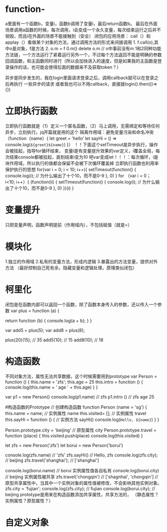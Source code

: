 # function-
a里面有一个函数b，变量i，函数b调用了变量i，最后return函数b。
最后在外面场景调用a函数的时候，每次调用，i会变成一个永久变量，每次结束运行之后并不销毁，而且i在外面的场景不能接触到（安全）
闭包的应用场景：
call（）和applay（）看做某个对象的方法，通过调用方法的形式来间接调用
1. 
f.call(o),其中o是对象，f是方法
2.
o.m = f
0.m()
delete o.m  // o中事前没有m
1和2同种功能
方法链，一个方法运行了紧着运行另外一个，不过每个方法返回不能是明确的参数
回调函数，和主函数同时进行（所以会加快进入的速度，但是如果我的主函数是登录操作的话，也可能会使得后面的数据来不及获取token？）

异步是同步发生的，我在login里面请求登录之后，调用callback就可以在登录之后再执行 一些异步的请求
或者我也可以不用callback，直接就login().then(()=>{})
# 立即执行函数
立即执行函数就是（1）定义一个匿名函数，（2）马上调用，无需绑定和等待任何异步，立刻执行。jq开篇就是用的这个
隔离作用域：避免变量污染和命名冲突
（function（name）{
  let greet = ‘hello’
  let sayHi = () => console.log(`${greet}${name}`)
}）
！！下面这个setTimeout是异步执行，操作会被挂起，指导for循环结束，
变量i是有变量提升效果的var定义，i覆盖全局，每次结束console都被挂起，直到结束i变为10
吧var变成let！！！：每次循环，i是块作用域，所以执行的值都会保留不会被下次循环覆盖掉
立即执行函数也利用率保护执行的思想
for(var i = 0; i < 10; i++){
  setTimeout(function() {
    console.log(i);   // 为什么输出了十个10，而不是0-9
  }, 0)
}
for （var i = 0； i<10; i++）{
 (function(ii) {
    setTimeout(function() {
    console.log(i);   // 为什么输出了十个10，而不是0-9
  }, 0)
 })(i)
}
# 变量提升
只把变量声明，函数声明提前（作用域内），不包括赋值（就是=）
# 模块化
1.独立的作用域
2.私有的变量方法，形成内逻辑
3.暴露出的方法变量，提供对外方法
（最好控制自己死有余，隐藏变量和逻辑处理，原理类似闭包）
# 柯里化
闭包是在函数内部可以返回一个函数，除了函数本身传入的参数，还以传入一个参数
var plus = function (a) {
  
  return function (b) {
    console.log(a + b);
  }
}

var add5 = plus(5);
var add8 = plus(8);

plus(20)(15);  // 35
add5(10); // 15
add8(10);  // 18
# 构造函数
不同对象方法，属性无法共享数据，这个时候需要用到prototype
var Person = function () {
  this.name = 'zfs';
  this.age = 25
  this.intro = function () {
    console.log(this.name + ' age '  +  this.age)
  }
}

var p1 = new Person()
console.log(p1.name)  // zfs
p1.intro ()  // zfs age 25

#构造函数的Prototype 
// 创建构造函数
function Person (name = 'sg') {
  this.name = name;  // 实例属性 name
  this.visited= [];  // 实例属性 travel
  this.sayHi = function () {  // 实例方法 sayHi()
    console.log(`Hello, ${name}`)
  }
}

Person.prototype.city = 'beijing'  // 原型属性 city
Person.prototype.travel = function (place) {
  this.visited.push(place)
  console.log(this.visited)
}

let zfs = new Person('zfs')
let borui = new Person('borui')

console.log(zfs.name)  // 'zfs'
zfs.sayHi()  // Hello, zfs
console.log(zfs.city);  // beijing
zfs.travel('shanghai'); // ['shanghai']

console.log(borui.name)  // borui  实例属性值各自私有
console.log(borui.city)  // beijing 实例属性被共享
zfs.travel('chongqin')  // ['shagnhai', 'chongqin'] 
// 原型共享属性中，当其中一个实例对象的属性值被修改，不会影响其他实例对象。
zfs.city = 'fujian'; 
console.log(zfs.city);  // fujian
console.log(borui.city);  // beijing
prototype是用来在构造函数添加共享属性，共享方法的，
（静态属性？实例属性？原型属性？）
# 自定义对象
#
